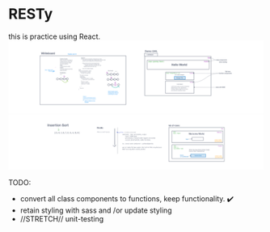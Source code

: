 # RESTy

this is practice using React.
![uml](../assets/class-26-401d51.png)
![uml](../assets/class-27-401d51.png)

TODO:

- convert all class components to functions, keep functionality. ✔️
- retain styling with sass and /or update styling
- //STRETCH// unit-testing
